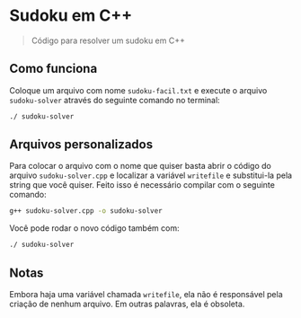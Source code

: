 # Sudoku em C++
> Código para resolver um sudoku em C++

## Como funciona

Coloque um arquivo com nome `sudoku-facil.txt` e execute o arquivo `sudoku-solver` através do seguinte comando no terminal:

```sh
./ sudoku-solver
```

## Arquivos personalizados

Para colocar o arquivo com o nome que quiser basta abrir o código do arquivo `sudoku-solver.cpp` e localizar a variável `writefile` e substitui-la pela string que você quiser. Feito isso é necessário compilar com o seguinte comando:

```sh
g++ sudoku-solver.cpp -o sudoku-solver
```

Você pode rodar o novo código também com:

```sh
./ sudoku-solver
```

## Notas

Embora haja uma variável chamada `writefile`, ela não é responsável pela criação de nenhum arquivo. Em outras palavras, ela é obsoleta.
